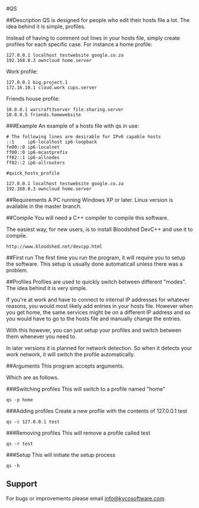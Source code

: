 #QS

##Description
QS is designed for people who edit their hosts file a lot.
The idea behind it is simple, profiles.

Instead of having to comment out lines in your hosts file,
simply create profiles for each specific case.
For instance a home profile:

    127.0.0.1 localhost testwebsite google.co.za
    192.168.0.3 owncloud home.server

Work profile:

    127.0.0.1 big.project.1
    172.16.10.1 cloud.work cups.server

Friends house profile:

    10.0.0.1 warcraft3server file.sharing.server
    10.0.0.5 friends.homewebsite

###Example
An example of a hosts file with qs in use:

    # The following lines are desirable for IPv6 capable hosts
    ::1     ip6-localhost ip6-loopback
    fe00::0 ip6-localnet
    ff00::0 ip6-mcastprefix
    ff02::1 ip6-allnodes
    ff02::2 ip6-allrouters

    #quick_hosts_profile

    127.0.0.1 localhost testwebsite google.co.za
    192.168.0.3 owncloud home.server

##Requirements
A PC running Windows XP or later. Linux version is available in the master branch.

##Compile
You will need a C++ compiler to compile this software.

The easiest way, for new users, is to install Bloodshed DevC++ and use it to compile.

	http://www.bloodshed.net/devcpp.html

##First run
The first time you run the program, it will require you to setup the software.
This setup is usually done automaticall unless there was a problem.

##Profiles
Profiles are used to quickly switch between different "modes".
The idea behind it is very simple.

If you're at work and have to connect to internal IP addresses
for whatever reasons, you would most likely add entries in your
hosts file.
However when you get home, the same services might be on a different
IP address and so you would have to go to the hosts file and manually
change the entries.

With this however, you can just setup your profiles and switch between
them whenever you need to.

In later versions it is planned for network detection. So when it
detects your work network, it will switch the profile automatically.

##Arguments
This program accepts arguments.

Which are as follows.

###Switching profiles
This will switch to a profile named "home"

	qs -p home

###Adding profiles
Create a new profile with the contents of 127.0.0.1 test

	qs -c 127.0.0.1 test

###Removing profiles
This will remove a profile called test

	qs -r test

###Setup
This will initiate the setup process

	qs -h

Support
-------

For bugs or improvements please email [info@kycosoftware.com](mailto:info@kycosoftware.com).
